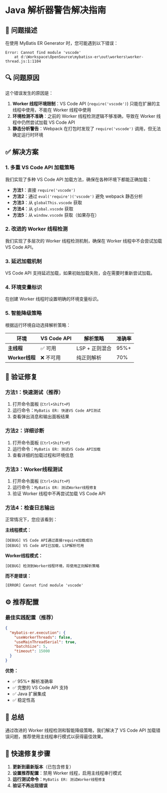 # Java 解析器警告解决指南

## 🚨 问题描述

在使用 MyBatis ER Generator 时，您可能遇到以下错误：

```
Error: Cannot find module 'vscode'
    at d:\Workspace\OpenSource\mybatisx-er\out\workers\worker-thread.js:1:1104
```

## 🔍 问题原因

这个错误发生的原因是：

1. **Worker 线程环境限制**：VS Code API (`require('vscode')`) 只能在扩展的主线程中使用，不能在 Worker 线程中使用
2. **环境检测不准确**：之前的 Worker 线程检测逻辑不够准确，导致在 Worker 线程中仍然尝试加载 VS Code API
3. **静态分析警告**：Webpack 在打包时发现了 `require('vscode')` 调用，但无法确定运行时环境

## ✅ 解决方案

### 1. 多重 VS Code API 加载策略

我们实现了多种 VS Code API 加载方法，确保在各种环境下都能正确加载：

- **方法1**：直接 `require('vscode')`
- **方法2**：通过 `eval('require')('vscode')` 避免 webpack 静态分析
- **方法3**：从 `globalThis.vscode` 获取
- **方法4**：从 `global.vscode` 获取
- **方法5**：从 `window.vscode` 获取（如果存在）

### 2. 改进的 Worker 线程检测

我们实现了多层次的 Worker 线程检测机制，确保在 Worker 线程中不会尝试加载 VS Code API。

### 3. 延迟加载机制

VS Code API 支持延迟加载，如果初始加载失败，会在需要时重新尝试加载。

### 4. 环境变量标识

在创建 Worker 线程时设置明确的环境变量标识。

### 5. 智能降级策略

根据运行环境自动选择解析策略：

| 环境 | VS Code API | 解析策略 | 准确率 |
|------|-------------|----------|--------|
| **主线程** | ✅ 可用 | LSP + 正则混合 | 95%+ |
| **Worker线程** | ❌ 不可用 | 纯正则解析 | 70% |

## 🧪 验证修复

### 方法1：快速测试（推荐）

1. 打开命令面板 (`Ctrl+Shift+P`)
2. 运行命令：`MyBatis ER: 快速VS Code API测试`
3. 查看弹出消息和输出面板结果

### 方法2：详细诊断

1. 打开命令面板 (`Ctrl+Shift+P`)
2. 运行命令：`MyBatis ER: 测试VS Code API加载`
3. 查看详细的加载过程和环境信息

### 方法3：Worker线程测试

1. 打开命令面板 (`Ctrl+Shift+P`)
2. 运行命令：`MyBatis ER: 测试Worker线程修复`
3. 验证 Worker 线程中不再尝试加载 VS Code API

### 方法4：检查日志输出

正常情况下，您应该看到：

**主线程模式：**
```
[DEBUG] VS Code API通过直接require加载成功
[DEBUG] VS Code API已加载，LSP解析可用
```

**Worker线程模式：**
```
[DEBUG] 检测到Worker线程环境，将使用正则解析策略
```

**而不是错误：**
```
[ERROR] Cannot find module 'vscode'
```

## ⚙️ 推荐配置

### 最佳实践配置（推荐）

```json
{
  "mybatis-er.execution": {
    "useWorkerThreads": false,
    "useMainThreadSerial": true,
    "batchSize": 5,
    "timeout": 15000
  }
}
```

**优势：**
- ✅ 95%+ 解析准确率
- ✅ 完整的 VS Code API 支持
- ✅ Java 扩展集成
- ✅ 稳定性高

## 📝 总结

通过改进的 Worker 线程检测和智能降级策略，我们解决了 VS Code API 加载错误问题，推荐使用主线程串行模式以获得最佳效果。

## 🚀 快速修复步骤

1. **更新到最新版本**（已包含修复）
2. **设置推荐配置**：禁用 Worker 线程，启用主线程串行模式
3. **运行测试命令**：`MyBatis ER: 测试Worker线程修复`
4. **验证不再出现错误**
